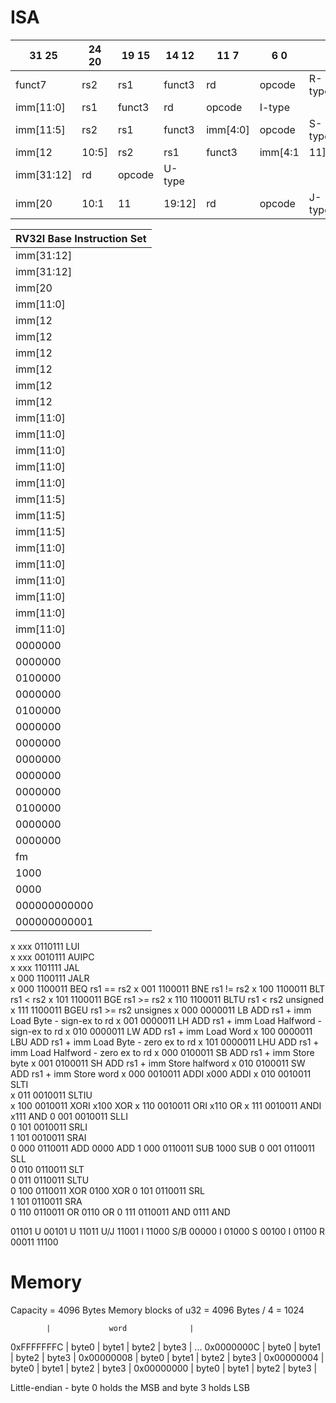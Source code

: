 
# ISA


|31               25|24   20|19   15|14    12|11          7|6      0|        |
|-------------------|-------|-------|--------|-------------|--------|--------|
|      funct7       |  rs2  |  rs1  | funct3 |     rd      | opcode | R-type |
|       imm[11:0]           |  rs1  | funct3 |     rd      | opcode | I-type |
|     imm[11:5]     |  rs2  |  rs1  | funct3 |  imm[4:0]   | opcode | S-type |
|   imm[12|10:5]    |  rs2  |  rs1  | funct3 | imm[4:1|11] | opcode | B-type |
|                imm[31:12]                  |     rd      | opcode | U-type |
|           imm[20|10:1|11|19:12]            |     rd      | opcode | J-type |


| RV32I Base Instruction Set                                                |
| ------------------------------------------------------------------------- |
|              imm[31:12]               |     rd      | 0110111 | LUI       | U        LUI
|              imm[31:12]               |     rd      | 0010111 | AUIPC     | U        AUIPC
|         imm[20|10:1|11|19:12]         |     rd      | 1101111 | JAL       | U/J      JAL
|        imm[11:0]        |  rs1  | 000 |     rd      | 1100111 | JALR      | I        JALR
| imm[12|10:5]  |   rs2   |  rs1  | 000 | imm[4:1|11] | 1100011 | BEQ       | S/B      BRANCH    rs1 == rs2
| imm[12|10:5]  |   rs2   |  rs1  | 001 | imm[4:1|11] | 1100011 | BNE       | S/B      BRANCH    rs1 != rs2
| imm[12|10:5]  |   rs2   |  rs1  | 100 | imm[4:1|11] | 1100011 | BLT       | S/B      BRANCH    rs1 <  rs2
| imm[12|10:5]  |   rs2   |  rs1  | 101 | imm[4:1|11] | 1100011 | BGE       | S/B      BRANCH    rs1 >= rs2
| imm[12|10:5]  |   rs2   |  rs1  | 110 | imm[4:1|11] | 1100011 | BLTU      | S/B      BRANCH    rs1 <  rs2 unsigned
| imm[12|10:5]  |   rs2   |  rs1  | 111 | imm[4:1|11] | 1100011 | BGEU      | S/B      BRANCH    rs1 >= rs2 unsignes
|       imm[11:0]         |  rs1  | 000 |     rd      | 0000011 | LB        | I        LOAD      rs1 + imm -> addr   Load Byte - sign-ex to rd
|       imm[11:0]         |  rs1  | 001 |     rd      | 0000011 | LH        | I        LOAD      rs1 + imm -> addr   Load Halfword - sign-ex to rd
|       imm[11:0]         |  rs1  | 010 |     rd      | 0000011 | LW        | I        LOAD      rs1 + imm -> addr   Load Word 
|       imm[11:0]         |  rs1  | 100 |     rd      | 0000011 | LBU       | I        LOAD      rs1 + imm -> addr   Load Byte - zero ex to rd
|       imm[11:0]         |  rs1  | 101 |     rd      | 0000011 | LHU       | I        LOAD      rs1 + imm -> addr   Load Halfword - zero ex to rd
|   imm[11:5]   |   rs2   |  rs1  | 000 |  imm[4:0]   | 0100011 | SB        | S        STORE     rs1 + imm -> addr   Store byte
|   imm[11:5]   |   rs2   |  rs1  | 001 |  imm[4:0]   | 0100011 | SH        | S        STORE     rs1 + imm -> addr   Store halfword
|   imm[11:5]   |   rs2   |  rs1  | 010 |  imm[4:0]   | 0100011 | SW        | S        STORE     rs1 + imm -> addr   Store word
|        imm[11:0]        |  rs1  | 000 |     rd      | 0010011 | ADDI      | I        OP-IMM    rs1 + imm -> rd 
|        imm[11:0]        |  rs1  | 010 |     rd      | 0010011 | SLTI      | I        OP-IMM    rd = 1 if rs1 < imm else 0
|        imm[11:0]        |  rs1  | 011 |     rd      | 0010011 | SLTIU     | I        OP-IMM    rd = 1 if rs1 < imm else 0 unsignes
|        imm[11:0]        |  rs1  | 100 |     rd      | 0010011 | XORI      | I        OP-IMM    rs1 XOR imm -> rd
|        imm[11:0]        |  rs1  | 110 |     rd      | 0010011 | ORI       | I        OP-IMM    rs1 OR  imm -> rd
|        imm[11:0]        |  rs1  | 111 |     rd      | 0010011 | ANDI      | I        OP-IMM    rs1 AND imm -> rd
|    0000000    |  shamt  |  rs1  | 001 |     rd      | 0010011 | SLLI      | R        OP-IMM    rs1 << imm[4:0] logical -> rd
|    0000000    |  shamt  |  rs1  | 101 |     rd      | 0010011 | SRLI      | R        OP-IMM    rs1 << imm[4:0] logical -> rd
|    0100000    |  shamt  |  rs1  | 101 |     rd      | 0010011 | SRAI      | R        OP-IMM    rs1 << imm[4:0] arith   -> rd
|    0000000    |   rs2   |  rs1  | 000 |     rd      | 0110011 | ADD       | R        OP        rs1 + rs2 -> rd
|    0100000    |   rs2   |  rs1  | 000 |     rd      | 0110011 | SUB       | R        OP        rs1 - rs2 -> rd
|    0000000    |   rs2   |  rs1  | 001 |     rd      | 0110011 | SLL       | R        OP        rs1 << rs2[4:0] logical
|    0000000    |   rs2   |  rs1  | 010 |     rd      | 0110011 | SLT       | R        OP        rd = 1 if rs1 < rs2 else 0
|    0000000    |   rs2   |  rs1  | 011 |     rd      | 0110011 | SLTU      | R        OP        rd = 1 if rs1 < rs2 else 0 unsignes
|    0000000    |   rs2   |  rs1  | 100 |     rd      | 0110011 | XOR       | R        OP        rs1 XOR rs2
|    0000000    |   rs2   |  rs1  | 101 |     rd      | 0110011 | SRL       | R        OP        rs1 << rs2[4:0] logical
|    0100000    |   rs2   |  rs1  | 101 |     rd      | 0110011 | SRA       | R        OP        rs1 << rs2[4:0] arith
|    0000000    |   rs2   |  rs1  | 110 |     rd      | 0110011 | OR        | R        OP        rs1 OR  rs2
|    0000000    |   rs2   |  rs1  | 111 |     rd      | 0110011 | AND       | R        OP        rs1 AND rs2
|    fm     | pred | succ |  rs1  | 000 |     rd      | 0001111 | FENCE     | I        MEM
|   1000    | 0011 | 0011 | 00000 | 000 |   00000     | 0001111 | FENCE.TSO | I        MEM
|   0000    | 0001 | 0000 | 00000 | 000 |   00000     | 1110011 | PAUSE     | I        SYS
|      000000000000       | 00000 | 000 |   00000     | 1110011 | ECALL     | I        SYS
|      000000000001       | 00000 | 000 |   00000     | 1110011 | EBREAK    | I        SYS

x xxx 0110111 LUI       
x xxx 0010111 AUIPC     
x xxx 1101111 JAL      
x 000 1100111 JALR     
x 000 1100011 BEQ       rs1 == rs2
x 001 1100011 BNE       rs1 != rs2
x 100 1100011 BLT       rs1 <  rs2
x 101 1100011 BGE       rs1 >= rs2
x 110 1100011 BLTU      rs1 <  rs2 unsigned
x 111 1100011 BGEU      rs1 >= rs2 unsignes
x 000 0000011 LB        ADD rs1 + imm   Load Byte - sign-ex to rd
x 001 0000011 LH        ADD rs1 + imm   Load Halfword - sign-ex to rd
x 010 0000011 LW        ADD rs1 + imm   Load Word 
x 100 0000011 LBU       ADD rs1 + imm   Load Byte - zero ex to rd
x 101 0000011 LHU       ADD rs1 + imm   Load Halfword - zero ex to rd
x 000 0100011 SB        ADD rs1 + imm   Store byte
x 001 0100011 SH        ADD rs1 + imm   Store halfword
x 010 0100011 SW        ADD rs1 + imm   Store word
x 000 0010011 ADDI      x000 ADDI
x 010 0010011 SLTI      
x 011 0010011 SLTIU     
x 100 0010011 XORI      x100 XOR
x 110 0010011 ORI       x110 OR
x 111 0010011 ANDI      x111 AND
0 001 0010011 SLLI      
0 101 0010011 SRLI      
1 101 0010011 SRAI      
0 000 0110011 ADD       0000 ADD
1 000 0110011 SUB       1000 SUB
0 001 0110011 SLL       
0 010 0110011 SLT       
0 011 0110011 SLTU      
0 100 0110011 XOR       0100 XOR
0 101 0110011 SRL       
1 101 0110011 SRA       
0 110 0110011 OR        0110 OR
0 111 0110011 AND       0111 AND

01101 U
00101 U
11011 U/J
11001 I
11000 S/B
00000 I
01000 S
00100 I
01100 R
00011 
11100


# Memory

Capacity = 4096 Bytes
Memory blocks of u32 = 4096 Bytes / 4 = 1024

            |             word              | 
0xFFFFFFFC  | byte0 | byte1 | byte2 | byte3 |
            ...
0x0000000C  | byte0 | byte1 | byte2 | byte3 |
0x00000008  | byte0 | byte1 | byte2 | byte3 |
0x00000004  | byte0 | byte1 | byte2 | byte3 | 
0x00000000  | byte0 | byte1 | byte2 | byte3 | 

Little-endian - byte 0 holds the MSB and byte 3 holds LSB




